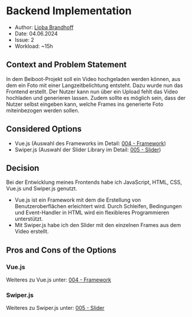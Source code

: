 # Backend Implementation

- Author: [Lioba Brandhoff](https://github.com/liobabrandhoff)
- Date: 04.06.2024
- Issue: 2
- Workload: ~15h

## Context and Problem Statement

In dem Beiboot-Projekt soll ein Video hochgeladen werden können, aus dem ein Foto mit einer Langzeitbelichtung entsteht. Dazu wurde nun das Frontend erstellt. Der Nutzer kann nun über ein Upload fehlt das Video hochladen und generieren lassen. Zudem sollte es möglich sein, dass der Nutzer selbst eingeben kann, welche Frames ins generierte Foto miteinbezogen werden sollen.

## Considered Options

- Vue.js (Auswahl des Frameworks im Detail: [004 - Framework](004-framework.md))
- Swiper.js (Auswahl der Slider Library im Detail: [005 - Slider](005-slider.md))

## Decision

Bei der Entwicklung meines Frontends habe ich JavaScript, HTML, CSS, Vue.js und Swiper.js genutzt.

- Vue.js ist ein Framework mit dem die Erstellung von Benutzeroberflächen erleichtert wird. Durch Schleifen, Bedingungen und Event-Handler in HTML wird ein flexibleres Programmieren unterstützt.
- Mit Swiper.js habe ich den Slider mit den einzelnen Frames aus dem Video erstellt.

## Pros and Cons of the Options

### Vue.js

Weiteres zu Vue.js unter: [004 - Framework](004-framework.md)

### Swiper.js

Weiteres zu Swiper.js unter: [005 - Slider](005-slider.md)
